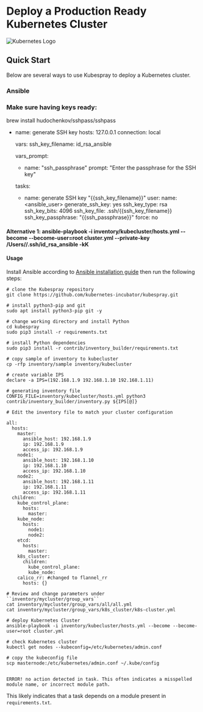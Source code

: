 # Deploy a Production Ready Kubernetes Cluster

![Kubernetes Logo](https://raw.githubusercontent.com/kubernetes-sigs/kubespray/master/docs/img/kubernetes-logo.png)

## Quick Start

Below are several ways to use Kubespray to deploy a Kubernetes cluster.

### Ansible

### Make sure having keys ready:

brew install hudochenkov/sshpass/sshpass

- name: generate SSH key
  hosts: 127.0.0.1
  connection: local

  vars:
    ssh_key_filename: id_rsa_ansible

  vars_prompt:
    - name: "ssh_passphrase"
      prompt: "Enter the passphrase for the SSH key"

  tasks:

    - name: generate SSH key "{{ssh_key_filename}}"
      user:
        name: <ansible_user>
        generate_ssh_key: yes
        ssh_key_type: rsa
        ssh_key_bits: 4096
        ssh_key_file: .ssh/{{ssh_key_filename}}
        ssh_key_passphrase: "{{ssh_passphrase}}"
        force: no

#### Alternative 1: ansible-playbook -i inventory/kubecluster/hosts.yml --become --become-user=root cluster.yml --private-key /Users/<user>/.ssh/id_rsa_ansible -kK
#### Usage

Install Ansible according to [Ansible installation guide](/docs/ansible.md#installing-ansible)
then run the following steps:

```ShellSession
# clone the Kubespray repository
git clone https://github.com/kubernetes-incubator/kubespray.git

# install python3-pip and git
sudo apt install python3-pip git -y

# change working directory and install Python
cd kubespray
sudo pip3 install -r requirements.txt

# install Python dependencies
sudo pip3 install -r contrib/inventory_builder/requirements.txt

# copy sample of inventory to kubecluster
cp -rfp inventory/sample inventory/kubecluster

# create variable IPS
declare -a IPS=(192.168.1.9 192.168.1.10 192.168.1.11)

# generating inventory file
CONFIG_FILE=inventory/kubecluster/hosts.yml python3 contrib/inventory_builder/inventory.py ${IPS[@]}

# Edit the inventory file to match your cluster configuration

all:
  hosts:
    master:
      ansible_host: 192.168.1.9
      ip: 192.168.1.9
      access_ip: 192.168.1.9
    node1:
      ansible_host: 192.168.1.10
      ip: 192.168.1.10
      access_ip: 192.168.1.10
    node2:
      ansible_host: 192.168.1.11
      ip: 192.168.1.11
      access_ip: 192.168.1.11
  children:
    kube_control_plane:
      hosts:
        master:
    kube_node:
      hosts:
        node1:
        node2:
    etcd:
      hosts:
        master:
    k8s_cluster:
      children:
        kube_control_plane:
        kube_node:
    calico_rr: #changed to flannel_rr
      hosts: {}

# Review and change parameters under ``inventory/mycluster/group_vars``
cat inventory/mycluster/group_vars/all/all.yml
cat inventory/mycluster/group_vars/k8s_cluster/k8s-cluster.yml

# deploy Kubernetes Cluster
ansible-playbook -i inventory/kubecluster/hosts.yml --become --become-user=root cluster.yml

# check Kubernetes cluster
kubectl get nodes --kubeconfig=/etc/kubernetes/admin.conf

# copy the kubeconfig file
scp masternode:/etc/kubernetes/admin.conf ~/.kube/config


ERROR! no action detected in task. This often indicates a misspelled module name, or incorrect module path.
```
This likely indicates that a task depends on a module present in ``requirements.txt``.


